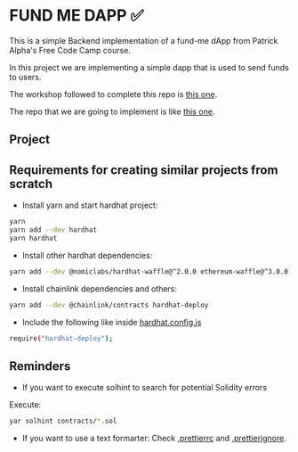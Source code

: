 # FUND ME DAPP ✅
This is a simple Backend implementation of a fund-me dApp from Patrick Alpha's Free Code Camp course.

In this project we are implementing a simple dapp that is used to send funds to users.

The workshop followed to complete this repo is [this one](https://github.com/PatrickAlphaC/hardhat-fund-me-fcc).

The repo that we are going to implement is like [this one](https://www.youtube.com/watch?v=gyMwXuJrbJQ&t=15996s).

## Project

## Requirements for creating similar projects from scratch

- Install yarn and start hardhat project:
```bash
yarn 
yarn add --dev hardhat
yarn hardhat
```

- Install other hardhat dependencies:
```bash
yarn add --dev @nomiclabs/hardhat-waffle@^2.0.0 ethereum-waffle@^3.0.0 chai@^4.2.0 @nomiclabs/hardhat-ethers@^2.0.0 ethers@^5.0.0 @nomiclabs/hardhat-etherscan@^3.0.0 dotenv@^16.0.0 eslint@^7.29.0 eslint-config-prettier@^8.3.0 eslint-config-standard@^16.0.3 eslint-plugin-import@^2.23.4 eslint-plugin-node@^11.1.0 eslint-plugin-prettier@^3.4.0 eslint-plugin-promise@^5.1.0 hardhat-gas-reporter@^1.0.4 prettier@^2.3.2 prettier-plugin-solidity@^1.0.0-beta.13 solhint@^3.3.6 solidity-coverage@^0.7.16
```

- Install chainlink dependencies and others:
```bash
yarn add --dev @chainlink/contracts hardhat-deploy
```

- Include the following like inside [hardhat.config.js](https://github.com/JMariadlcs/fund-me-dapp/blob/main/hardhat.config.js)
```bash
require("hardhat-deploy");
```

## Reminders
- If you want to execute solhint to search for potential Solidity errors

Execute: 
```bash
yar solhint contracts/*.sol
```

- If you want to use a text formarter:
Check [.prettierrc](https://github.com/JMariadlcs/fund-me-dappp/blob/main/.prettierrc) and [.prettierignore](https://github.com/JMariadlcs/fund-me-dappp/blob/main/.prettierignore).